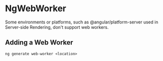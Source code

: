 # NgWebWorker

Some environments or platforms, such as @angular/platform-server used in Server-side Rendering, don't support web workers.

## Adding a Web Worker

`ng generate web-worker <location>`